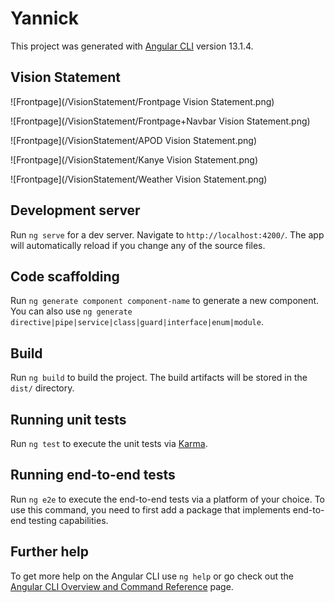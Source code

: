# Yannick

This project was generated with [Angular CLI](https://github.com/angular/angular-cli) version 13.1.4.

## Vision Statement

![Frontpage](/VisionStatement/Frontpage Vision Statement.png)

![Frontpage](/VisionStatement/Frontpage+Navbar Vision Statement.png)

![Frontpage](/VisionStatement/APOD Vision Statement.png)

![Frontpage](/VisionStatement/Kanye Vision Statement.png)

![Frontpage](/VisionStatement/Weather Vision Statement.png)


## Development server

Run `ng serve` for a dev server. Navigate to `http://localhost:4200/`. The app will automatically reload if you change any of the source files.

## Code scaffolding

Run `ng generate component component-name` to generate a new component. You can also use `ng generate directive|pipe|service|class|guard|interface|enum|module`.

## Build

Run `ng build` to build the project. The build artifacts will be stored in the `dist/` directory.

## Running unit tests

Run `ng test` to execute the unit tests via [Karma](https://karma-runner.github.io).

## Running end-to-end tests

Run `ng e2e` to execute the end-to-end tests via a platform of your choice. To use this command, you need to first add a package that implements end-to-end testing capabilities.

## Further help

To get more help on the Angular CLI use `ng help` or go check out the [Angular CLI Overview and Command Reference](https://angular.io/cli) page.
